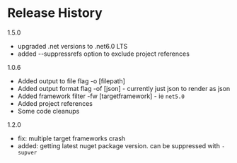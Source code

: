 # Release History

1.5.0

- upgraded .net versions to .net6.0 LTS
- added --suppressrefs option to exclude project references

1.0.6

- Added output to file flag -o [filepath]
- Added output format flag -of [json] - currently just json to render as json
- Added framework filter -fw [targetframework] - ie `net5.0`
- Added project references
- Some code cleanups

1.2.0

- fix: multiple target frameworks crash
- added: getting latest nuget package version.  can be suppressed with `-supver`
